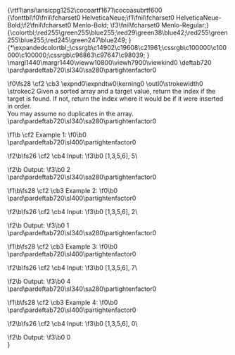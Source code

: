 {\rtf1\ansi\ansicpg1252\cocoartf1671\cocoasubrtf600
{\fonttbl\f0\fnil\fcharset0 HelveticaNeue;\f1\fnil\fcharset0 HelveticaNeue-Bold;\f2\fnil\fcharset0 Menlo-Bold;
\f3\fnil\fcharset0 Menlo-Regular;}
{\colortbl;\red255\green255\blue255;\red29\green38\blue42;\red255\green255\blue255;\red245\green247\blue249;
}
{\*\expandedcolortbl;;\cssrgb\c14902\c19608\c21961;\cssrgb\c100000\c100000\c100000;\cssrgb\c96863\c97647\c98039;
}
\margl1440\margr1440\vieww10800\viewh7900\viewkind0
\deftab720
\pard\pardeftab720\sl340\sa280\partightenfactor0

\f0\fs28 \cf2 \cb3 \expnd0\expndtw0\kerning0
\outl0\strokewidth0 \strokec2 Given a sorted array and a target value, return the index if the target is found. If not, return the index where it would be if it were inserted in order.\
You may assume no duplicates in the array.\
\pard\pardeftab720\sl340\sa280\partightenfactor0

\f1\b \cf2 Example 1:
\f0\b0 \
\pard\pardeftab720\sl400\partightenfactor0

\f2\b\fs26 \cf2 \cb4 Input:
\f3\b0  [1,3,5,6], 5\

\f2\b Output:
\f3\b0  2\
\pard\pardeftab720\sl340\sa280\partightenfactor0

\f1\b\fs28 \cf2 \cb3 Example 2:
\f0\b0 \
\pard\pardeftab720\sl400\partightenfactor0

\f2\b\fs26 \cf2 \cb4 Input:
\f3\b0  [1,3,5,6], 2\

\f2\b Output:
\f3\b0  1\
\pard\pardeftab720\sl340\sa280\partightenfactor0

\f1\b\fs28 \cf2 \cb3 Example 3:
\f0\b0 \
\pard\pardeftab720\sl400\partightenfactor0

\f2\b\fs26 \cf2 \cb4 Input:
\f3\b0  [1,3,5,6], 7\

\f2\b Output:
\f3\b0  4\
\pard\pardeftab720\sl340\sa280\partightenfactor0

\f1\b\fs28 \cf2 \cb3 Example 4:
\f0\b0 \
\pard\pardeftab720\sl400\partightenfactor0

\f2\b\fs26 \cf2 \cb4 Input:
\f3\b0  [1,3,5,6], 0\

\f2\b Output:
\f3\b0  0\
}